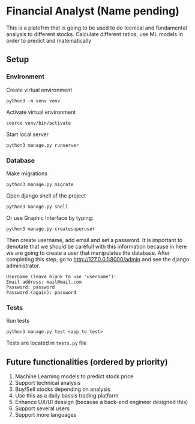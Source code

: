 # Financial Analyst (Name pending)
This is a platofrm that is going to be used to do tecnical and fundamental analysis to different stocks. Calculate different ratios, use ML models in order to predict and matematically  

## Setup
### Environment
Create virtual environment
```
python3 -m venv venv
```

Activate virtual environment
```
source venv/bin/activate
```

Start local server
```
python3 manage.py runserver
```

### Database
Make migrations
```
python3 manage.py migrate
```

Open django shell of the project
```
python3 manage.py shell
```

Or use Graphic Interface by typing:  
```
python3 manage.py createsuperuser
``` 

Then create username, add email and set a password. It is important to denotate that we should be carefull with this information because in here we are going to create a user that manipulates the database. After completing this step, go to http://127.0.0.1:8000/admin and see the django administrator.
```
Username (leave blank to use 'username'): 
Email address: mail@mail.com
Password: password
Password (again): password
```

### Tests
Run tests
```
python3 manage.py test <app_to_test>
```

Tests are located in `tests.py` file

## Future functionalities (ordered by priority)
1. Machine Learning models to predict stock price
2. Support technical analysis
3. Buy/Sell stocks depending on analysis
4. Use this as a daily bassis trading platform
5. Enhance UX/UI dessign (because a back-end engineer designed this)
6. Support several users
7. Support more languages
